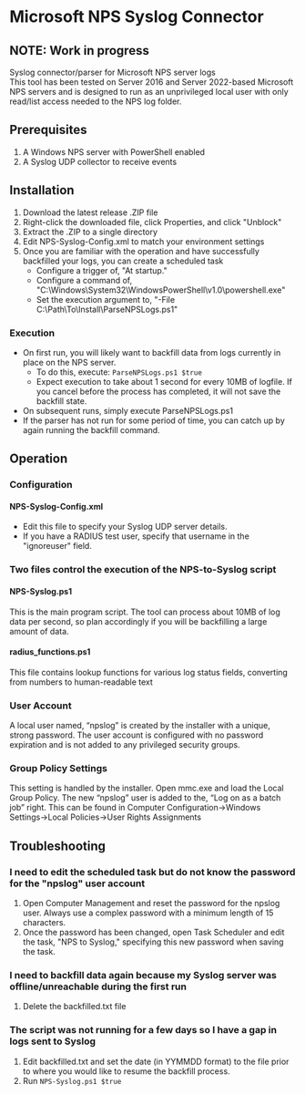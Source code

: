 # Microsoft NPS Syslog Connector
## NOTE: Work in progress
Syslog connector/parser for Microsoft NPS server logs  
This tool has been tested on Server 2016 and Server 2022-based Microsoft NPS servers and is designed to run as an unprivileged local user with only read/list access needed to the NPS log folder.  

## Prerequisites
1. A Windows NPS server with PowerShell enabled  
2. A Syslog UDP collector to receive events  

## Installation
1. Download the latest release .ZIP file  
2. Right-click the downloaded file, click Properties, and click "Unblock"  
3. Extract the .ZIP to a single directory  
4. Edit NPS-Syslog-Config.xml to match your environment settings  
5. Once you are familiar with the operation and have successfully backfilled your logs, you can create a scheduled task  
    - Configure a trigger of, "At startup."  
    - Configure a command of, "C:\Windows\System32\WindowsPowerShell\v1.0\powershell.exe"  
    - Set the execution argument to, "-File C:\Path\To\Install\ParseNPSLogs.ps1"  

### Execution
- On first run, you will likely want to backfill data from logs currently in place on the NPS server.  
  - To do this, execute: ```ParseNPSLogs.ps1 $true```  
  - Expect execution to take about 1 second for every 10MB of logfile.  If you cancel before the process has completed, it will not save the backfill state.  
- On subsequent runs, simply execute ParseNPSLogs.ps1  
- If the parser has not run for some period of time, you can catch up by again running the backfill command.  

## Operation
### Configuration
#### NPS-Syslog-Config.xml
- Edit this file to specify your Syslog UDP server details.  
- If you have a RADIUS test user, specify that username in the "ignoreuser" field.  
### Two files control the execution of the NPS-to-Syslog script
#### NPS-Syslog.ps1
This is the main program script.  The tool can process about 10MB of log data per second, so plan accordingly if you will be backfilling a large amount of data.  
#### radius_functions.ps1
This file contains lookup functions for various log status fields, converting from numbers to human-readable text  
### User Account
A local user named, “npslog” is created by the installer with a unique, strong password.  The user account is configured with no password expiration and is not added to any privileged security groups.  
### Group Policy Settings
This setting is handled by the installer.  Open mmc.exe and load the Local Group Policy.  The new “npslog” user is added to the, “Log on as a batch job” right.  This can be found in Computer Configuration->Windows Settings->Local Policies->User Rights Assignments  
## Troubleshooting
### I need to edit the scheduled task but do not know the password for the "npslog" user account
1. Open Computer Management and reset the password for the npslog user.  Always use a complex password with a minimum length of 15 characters.
2. Once the password has been changed, open Task Scheduler and edit the task, "NPS to Syslog," specifying this new password when saving the task.
### I need to backfill data again because my Syslog server was offline/unreachable during the first run
1. Delete the backfilled.txt file
### The script was not running for a few days so I have a gap in logs sent to Syslog
1. Edit backfilled.txt and set the date (in YYMMDD format) to the file prior to where you would like to resume the backfill process.  
2. Run ```NPS-Syslog.ps1 $true```
